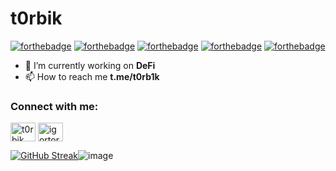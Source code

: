 # t0rbik
[![forthebadge](https://forthebadge.com/images/badges/gluten-free.svg)](https://forthebadge.com)
[![forthebadge](https://forthebadge.com/images/badges/ctrl-c-ctrl-v.svg)](https://forthebadge.com)
[![forthebadge](https://forthebadge.com/images/badges/fixed-bugs.svg)](https://forthebadge.com)
[![forthebadge](https://forthebadge.com/images/badges/made-with-typescript.svg)](https://forthebadge.com)
[![forthebadge](https://forthebadge.com/images/badges/powered-by-coffee.svg)](https://forthebadge.com)

- 🔭 I’m currently working on **DeFi**
- 📫 How to reach me **t.me/t0rb1k**

<h3 align="left">Connect with me:</h3>
<p align="left">
<a href="https://twitter.com/t0rbik" target="blank"><img align="center" src="https://raw.githubusercontent.com/rahuldkjain/github-profile-readme-generator/master/src/images/icons/Social/twitter.svg" alt="t0rbik" height="30" width="40" /></a>
<a href="https://t.me/t0rb1k" target="blank"><img align="center" src="https://gist.githubusercontent.com/m8rge/4c2b36369c9f936c02ee883ca8ec89f1/raw/c03fd44ee2b63d7a2a195ff44e9bb071e87b4a40/telegram-single-path-240px.svg" alt="igortorbin" height="30" width="40" /></a>
</p>

[![GitHub Streak](https://streak-stats.demolab.com?user=t0rbik&theme=react&date_format=n%2Fj%5B%2FY%5D)](https://git.io/streak-stats)![image](https://user-images.githubusercontent.com/90512605/194938376-e9968745-f923-43ed-a3e9-93088d6de342.png)

